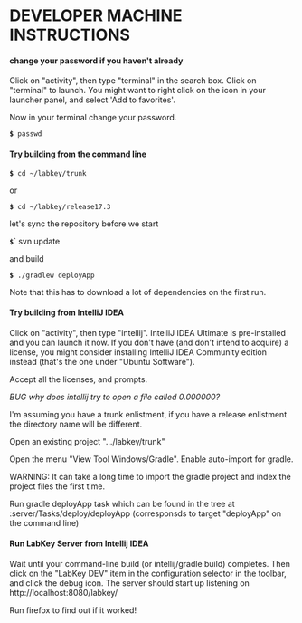 # DEVELOPER MACHINE INSTRUCTIONS

#### change your password if you haven't already

Click on "activity", then type "terminal" in the search box.  Click on "terminal" to launch.
You might want to right click on the icon in your launcher panel, and select 'Add to favorites'.

Now in your terminal change your password.

**`$`**` passwd`

#### Try building from the command line

**`$`**` cd ~/labkey/trunk`

or

**`$`**` cd ~/labkey/release17.3`

let's sync  the repository before we start

**`$`**` svn update

and build

**`$`**` ./gradlew deployApp`

Note that this has to download a lot of dependencies on the first run.

#### Try building from IntelliJ IDEA

Click on "activity", then type "intellij".  IntelliJ IDEA Ultimate is pre-installed and you can launch it now.  If you don't have (and don't intend
to acquire) a license, you might consider installing IntelliJ IDEA Community edition instead (that's the one under "Ubuntu Software").

Accept all the licenses, and prompts.

_BUG why does intellij try to open a file called 0.000000?_

I'm assuming you have a trunk enlistment, if you have a release enlistment the directory name will be different.

Open an existing project ".../labkey/trunk"

Open the menu "View Tool Windows/Gradle".  Enable auto-import for gradle.

WARNING: It can take a long time to import the gradle project and index the project files the first time.

Run gradle deployApp task which can be found in the tree at :server/Tasks/deploy/deployApp (corresponsds to target "deployApp" on the command line)

#### Run LabKey Server from Intellij IDEA
Wait until your command-line build (or intellij/gradle build) completes.  Then click on the "LabKey DEV" item in the configuration selector
in the toolbar, and click the debug icon.  The server should start up listening on http://localhost:8080/labkey/

Run firefox to find out if it worked!
